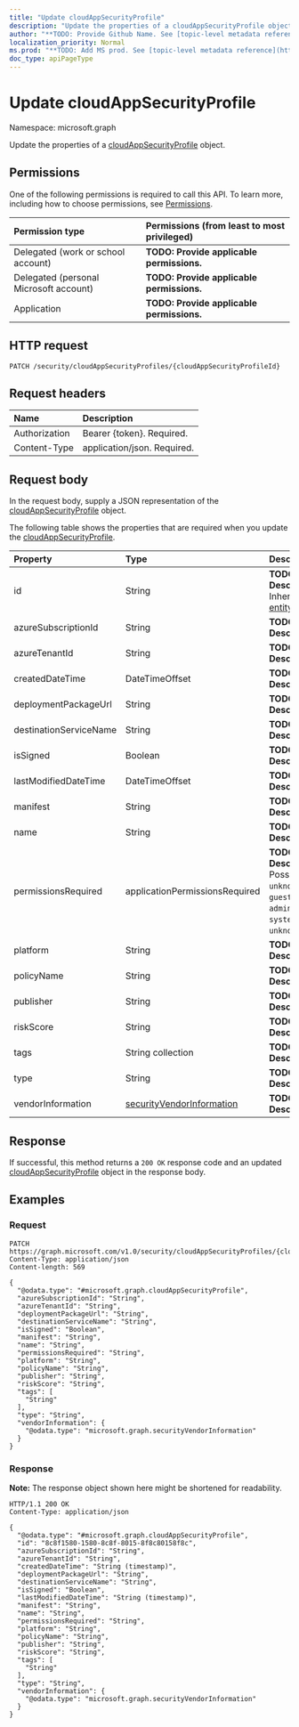 ```yaml
---
title: "Update cloudAppSecurityProfile"
description: "Update the properties of a cloudAppSecurityProfile object."
author: "**TODO: Provide Github Name. See [topic-level metadata reference](https://msgo.azurewebsites.net/add/document/guidelines/metadata.html#topic-level-metadata)**"
localization_priority: Normal
ms.prod: "**TODO: Add MS prod. See [topic-level metadata reference](https://msgo.azurewebsites.net/add/document/guidelines/metadata.html#topic-level-metadata)**"
doc_type: apiPageType
---
```


# Update cloudAppSecurityProfile
Namespace: microsoft.graph



Update the properties of a [cloudAppSecurityProfile](../resources/cloudappsecurityprofile.md) object.

## Permissions
One of the following permissions is required to call this API. To learn more, including how to choose permissions, see [Permissions](/graph/permissions-reference).

|Permission type|Permissions (from least to most privileged)|
|:---|:---|
|Delegated (work or school account)|**TODO: Provide applicable permissions.**|
|Delegated (personal Microsoft account)|**TODO: Provide applicable permissions.**|
|Application|**TODO: Provide applicable permissions.**|

## HTTP request

<!-- {
  "blockType": "ignored"
}
-->
``` http
PATCH /security/cloudAppSecurityProfiles/{cloudAppSecurityProfileId}
```

## Request headers
|Name|Description|
|:---|:---|
|Authorization|Bearer {token}. Required.|
|Content-Type|application/json. Required.|

## Request body
In the request body, supply a JSON representation of the [cloudAppSecurityProfile](../resources/cloudappsecurityprofile.md) object.

The following table shows the properties that are required when you update the [cloudAppSecurityProfile](../resources/cloudappsecurityprofile.md).

|Property|Type|Description|
|:---|:---|:---|
|id|String|**TODO: Add Description** Inherited from [entity](../resources/entity.md)|
|azureSubscriptionId|String|**TODO: Add Description**|
|azureTenantId|String|**TODO: Add Description**|
|createdDateTime|DateTimeOffset|**TODO: Add Description**|
|deploymentPackageUrl|String|**TODO: Add Description**|
|destinationServiceName|String|**TODO: Add Description**|
|isSigned|Boolean|**TODO: Add Description**|
|lastModifiedDateTime|DateTimeOffset|**TODO: Add Description**|
|manifest|String|**TODO: Add Description**|
|name|String|**TODO: Add Description**|
|permissionsRequired|applicationPermissionsRequired|**TODO: Add Description**. Possible values are: `unknown`, `anonymous`, `guest`, `user`, `administrator`, `system`, `unknownFutureValue`.|
|platform|String|**TODO: Add Description**|
|policyName|String|**TODO: Add Description**|
|publisher|String|**TODO: Add Description**|
|riskScore|String|**TODO: Add Description**|
|tags|String collection|**TODO: Add Description**|
|type|String|**TODO: Add Description**|
|vendorInformation|[securityVendorInformation](../resources/securityvendorinformation.md)|**TODO: Add Description**|



## Response

If successful, this method returns a `200 OK` response code and an updated [cloudAppSecurityProfile](../resources/cloudappsecurityprofile.md) object in the response body.

## Examples

### Request
<!-- {
  "blockType": "request",
  "name": "update_cloudappsecurityprofile"
}
-->
``` http
PATCH https://graph.microsoft.com/v1.0/security/cloudAppSecurityProfiles/{cloudAppSecurityProfileId}
Content-Type: application/json
Content-length: 569

{
  "@odata.type": "#microsoft.graph.cloudAppSecurityProfile",
  "azureSubscriptionId": "String",
  "azureTenantId": "String",
  "deploymentPackageUrl": "String",
  "destinationServiceName": "String",
  "isSigned": "Boolean",
  "manifest": "String",
  "name": "String",
  "permissionsRequired": "String",
  "platform": "String",
  "policyName": "String",
  "publisher": "String",
  "riskScore": "String",
  "tags": [
    "String"
  ],
  "type": "String",
  "vendorInformation": {
    "@odata.type": "microsoft.graph.securityVendorInformation"
  }
}
```


### Response
**Note:** The response object shown here might be shortened for readability.
<!-- {
  "blockType": "response",
  "truncated": true
}
-->
``` http
HTTP/1.1 200 OK
Content-Type: application/json

{
  "@odata.type": "#microsoft.graph.cloudAppSecurityProfile",
  "id": "8c8f1580-1580-8c8f-8015-8f8c80158f8c",
  "azureSubscriptionId": "String",
  "azureTenantId": "String",
  "createdDateTime": "String (timestamp)",
  "deploymentPackageUrl": "String",
  "destinationServiceName": "String",
  "isSigned": "Boolean",
  "lastModifiedDateTime": "String (timestamp)",
  "manifest": "String",
  "name": "String",
  "permissionsRequired": "String",
  "platform": "String",
  "policyName": "String",
  "publisher": "String",
  "riskScore": "String",
  "tags": [
    "String"
  ],
  "type": "String",
  "vendorInformation": {
    "@odata.type": "microsoft.graph.securityVendorInformation"
  }
}
```


